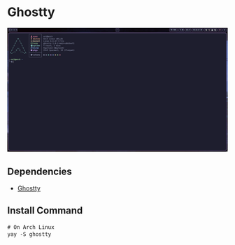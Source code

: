 # Ghostty

![ghostty](../README-DEPENDENCIES/ghostty.png)

## Dependencies

- [Ghostty](https://github.com/ghostty-org)

## Install Command

```
# On Arch Linux
yay -S ghostty
```
